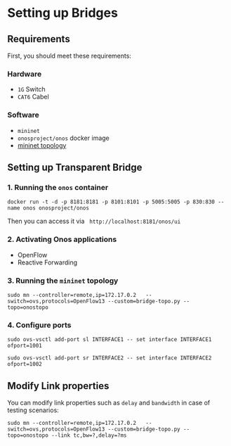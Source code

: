 # Setting up Bridges
## Requirements
First, you should meet these requirements:
### Hardware
 - `1G` Switch
 - `CAT6` Cabel
### Software
 - `mininet`
 - `onosproject/onos` docker image
 - [mininet topology](./code/topo.py)

## Setting up Transparent Bridge
### 1. Running the `onos` container
```
docker run -t -d -p 8181:8181 -p 8101:8101 -p 5005:5005 -p 830:830 --name onos onosproject/onos
```
Then you can access it via ` http://localhost:8181/onos/ui`

### 2. Activating Onos applications
 - OpenFlow 
 - Reactive Forwarding

### 3. Running the `mininet` topology

```
sudo mn --controller=remote,ip=172.17.0.2   --switch=ovs,protocols=OpenFlow13 --custom=bridge-topo.py --topo=onostopo
```

### 4. Configure ports
```
sudo ovs-vsctl add-port sl INTERFACE1 -- set interface INTERFACE1 ofport=1001

sudo ovs-vsctl add-port sr INTERFACE2 -- set interface INTERFACE2 ofport=1002
```

## Modify Link properties
You can modify link properties such as `delay` and `bandwidth` in case of testing scenarios:
```
sudo mn --controller=remote,ip=172.17.0.2   --switch=ovs,protocols=OpenFlow13 --custom=bridge-topo.py --topo=onostopo --link tc,bw=?,delay=?ms
```
